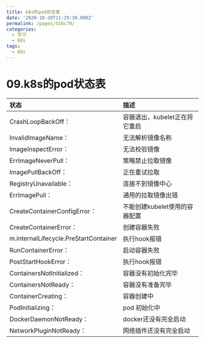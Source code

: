 ```yaml
---
title: k8s的pod状态表
date: '2020-10-20T11:29:30.000Z'
permalink: /pages/516c70/
categories:
  - 学习
  - K8s
tags:
  - K8s
---
```


# 09.k8s的pod状态表

| 状态 | 描述 |
| :--- | :--- |
| CrashLoopBackOff： | 容器退出，kubelet正在将它重启 |
| InvalidImageName： | 无法解析镜像名称 |
| ImageInspectError： | 无法校验镜像 |
| ErrImageNeverPull： | 策略禁止拉取镜像 |
| ImagePullBackOff： | 正在重试拉取 |
| RegistryUnavailable： | 连接不到镜像中心 |
| ErrImagePull： | 通用的拉取镜像出错 |
| CreateContainerConfigError： | 不能创建kubelet使用的容器配置 |
| CreateContainerError： | 创建容器失败 |
| m.internalLifecycle.PreStartContainer | 执行hook报错 |
| RunContainerError： | 启动容器失败 |
| PostStartHookError： | 执行hook报错 |
| ContainersNotInitialized： | 容器没有初始化完毕 |
| ContainersNotReady： | 容器没有准备完毕 |
| ContainerCreating： | 容器创建中 |
| PodInitializing： | pod 初始化中 |
| DockerDaemonNotReady： | docker还没有完全启动 |
| NetworkPluginNotReady： | 网络插件还没有完全启动 |

